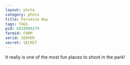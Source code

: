 ```yaml
---
layout: photo
category: photo
title: Paradise Bay
tags: TAGS
pid: 6828090279
farmid: FARM
serid: SERVER
secret: SECRET
---
```


It really is one of the most fun places to shoot in the park!
